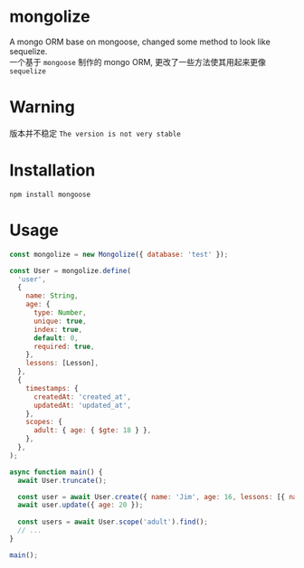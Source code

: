 # mongolize

A mongo ORM base on mongoose, changed some method to look like sequelize.  
一个基于 `mongoose` 制作的 mongo ORM, 更改了一些方法使其用起来更像 `sequelize`

# Warning
版本并不稳定
`The version is not very stable`

# Installation
`npm install mongoose`

# Usage

```javascript
const mongolize = new Mongolize({ database: 'test' });

const User = mongolize.define(
  'user',
  {
    name: String,
    age: {
      type: Number,
      unique: true,
      index: true,
      default: 0,
      required: true,
    },
    lessons: [Lesson],
  },
  {
    timestamps: {
      createdAt: 'created_at',
      updatedAt: 'updated_at',
    },
    scopes: {
      adult: { age: { $gte: 18 } },
    },
  },
);

async function main() {
  await User.truncate();

  const user = await User.create({ name: 'Jim', age: 16, lessons: [{ name: 'english' }] });
  await user.update({ age: 20 });
  
  const users = await User.scope('adult').find();
  // ... 
}

main();
```
